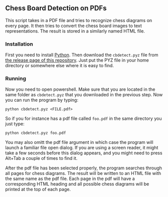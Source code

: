 ## Chess Board Detection on PDFs

This script takes in a PDF file and tries to recognize chess diagrams on every page. It then tries
to convert the chess board images to text representations. The result is stored in a similarly named
HTML file.

### Installation

First you need to install [Python][1]. Then download the `cbdetect.pyz` file from [the release page
of this repository][2]. Just put the PYZ file in your home directory or somewhere else where it is
easy to find.

### Running

Now you need to open powershell. Make sure that you are located in the same folder as `cbdetect.pyz`
that you downloaded in the previous step. Now you can run the program by typing:

```
python cbdetect.pyz <FILE.pdf>
```

So if you for instance has a pdf file called `foo.pdf` in the same directory you just type:

```
python cbdetect.pyz foo.pdf
```

You may also omitt the pdf file argument in which case the program will launch a familiar file open
dialog. If you are using a screen reader, it might take a few seconds before this dialog appears, and
you might need to press Alt+Tab a couple of times to find it.

After the pdf file has been selected properly, the program searches through all pages for chess
diagrams. The result will be written to an HTML file with the same name as the pdf file. Each page
in the pdf will have a corresponding HTML heading and all possible chess diagrams will be printed at
the top of each page.


[1]: https://www.python.org/downloads/
[2]: https://github.com/tage64/cbdetect/releases/latest
